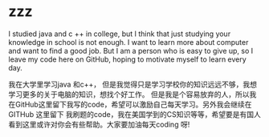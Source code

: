 # zzz

I studied java and c ++ in college, but I think that just studying your knowledge in school is not enough.
I want to learn more about computer and want to find a good job. But I am a person who is easy to give up,
so I leave my code here on GitHub, hoping to motivate myself to learn every day.




我在大学里学习java 和c++， 但是我觉得只是学习学校你的知识远远不够，我想学习更多的关于电脑的知识，想找个好工作。
但是我是个容易放弃的人，所以我在GitHub这里留下我写的code，希望可以激励自己每天学习。另外我会继续在GITHub 这里留下
我刷题的code，我在美国学到的CS知识等等，希望要是有国人看到这里或许对你会有些帮助。大家要加油每天coding 呀!  
